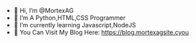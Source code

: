 - 👋 Hi, I’m @MortexAG
- 👀 I’m A Python,HTML,CSS Programmer
- 🌱 I’m currently learning Javascript,NodeJS
- 📔 You Can Visit My Blog Here: https://blog.mortexagsite.cyou

<!---
MortexAG/MortexAG is a ✨ special ✨ repository because its `README.md` (this file) appears on your GitHub profile.
You can click the Preview link to take a look at your changes.
--->
